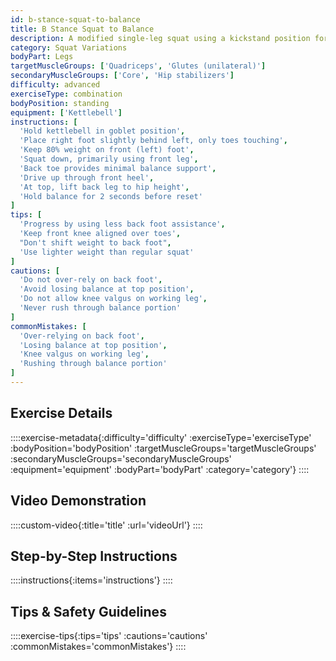```yaml
---
id: b-stance-squat-to-balance
title: B Stance Squat to Balance
description: A modified single-leg squat using a kickstand position for support, progressing toward true single-leg strength while incorporating a balance challenge at the top.
category: Squat Variations
bodyPart: Legs
targetMuscleGroups: ['Quadriceps', 'Glutes (unilateral)']
secondaryMuscleGroups: ['Core', 'Hip stabilizers']
difficulty: advanced
exerciseType: combination
bodyPosition: standing
equipment: ['Kettlebell']
instructions: [
  'Hold kettlebell in goblet position',
  'Place right foot slightly behind left, only toes touching',
  'Keep 80% weight on front (left) foot',
  'Squat down, primarily using front leg',
  'Back toe provides minimal balance support',
  'Drive up through front heel',
  'At top, lift back leg to hip height',
  'Hold balance for 2 seconds before reset'
]
tips: [
  'Progress by using less back foot assistance',
  'Keep front knee aligned over toes',
  "Don't shift weight to back foot",
  'Use lighter weight than regular squat'
]
cautions: [
  'Do not over-rely on back foot',
  'Avoid losing balance at top position',
  'Do not allow knee valgus on working leg',
  'Never rush through balance portion'
]
commonMistakes: [
  'Over-relying on back foot',
  'Losing balance at top position',
  'Knee valgus on working leg',
  'Rushing through balance portion'
]
---
```


## Exercise Details

::::exercise-metadata{:difficulty='difficulty' :exerciseType='exerciseType' :bodyPosition='bodyPosition' :targetMuscleGroups='targetMuscleGroups' :secondaryMuscleGroups='secondaryMuscleGroups' :equipment='equipment' :bodyPart='bodyPart' :category='category'}
::::

## Video Demonstration

::::custom-video{:title='title' :url='videoUrl'}
::::

## Step-by-Step Instructions

::::instructions{:items='instructions'}
::::

## Tips & Safety Guidelines

::::exercise-tips{:tips='tips' :cautions='cautions' :commonMistakes='commonMistakes'}
::::
